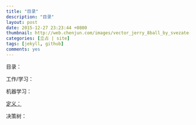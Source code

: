 ```yaml
---
title: "目录"
description: "目录"
layout: post
date: 2015-12-27 23:23:44 +0800
thumbnail: http://web.chenjun.com/images/vector_jerry_8ball_by_svezate-d6lzyyh.png
categories: [立占 | site]
tags: [jekyll, github]
comments: yes
---
```

目录：

工作/学习：

机器学习：

[定义：][1]
		
决策树：
			

 [1]:http://wang-zs.github.io/wang-zs-space/blog/2016/03/Algorithm.html
